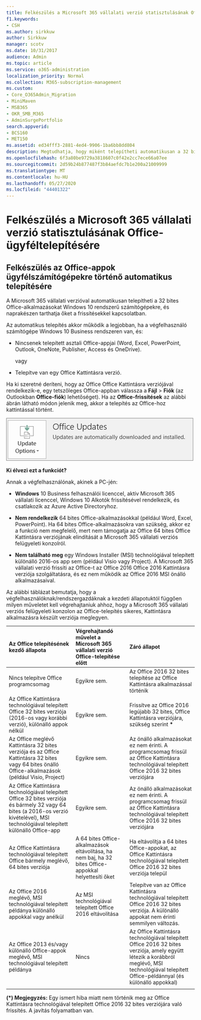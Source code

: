 ```yaml
---
title: Felkészülés a Microsoft 365 vállalati verzió statisztulásának Office-ügyféltelepítésére
f1.keywords:
- CSH
ms.author: sirkkuw
author: Sirkkuw
manager: scotv
ms.date: 10/31/2017
audience: Admin
ms.topic: article
ms.service: o365-administration
localization_priority: Normal
ms.collection: M365-subscription-management
ms.custom:
- Core_O365Admin_Migration
- MiniMaven
- MSB365
- OKR_SMB_M365
- AdminSurgePortfolio
search.appverid:
- BCS160
- MET150
ms.assetid: ed34fff3-2881-4ed4-9906-1ba6bb8dd804
description: Megtudhatja, hogy miként telepítheti automatikusan a 32 bites Office-alkalmazásokat Windows 10 rendszerű számítógépekre, és hogyan őrizheti meg azokat.
ms.openlocfilehash: 6f3a80be9729a3818607c0f42e2cc7ece66a07ee
ms.sourcegitcommit: 2d59b24b877487f3b84aefdc7b1e200a21009999
ms.translationtype: MT
ms.contentlocale: hu-HU
ms.lasthandoff: 05/27/2020
ms.locfileid: "44401322"
---
```

# <a name="prepare-for-office-client-deployment-by-microsoft-365-for-business"></a>Felkészülés a Microsoft 365 vállalati verzió statisztulásának Office-ügyféltelepítésére

## <a name="prepare-to-automatically-install-office-apps-to-client-computers"></a>Felkészülés az Office-appok ügyfélszámítógépekre történő automatikus telepítésére

A Microsoft 365 vállalati verzióval automatikusan telepítheti a 32 bites Office-alkalmazásokat Windows 10 rendszerű számítógépekre, és naprakészen tarthatja őket a frissítésekkel kapcsolatban.
  
Az automatikus telepítés akkor működik a legjobban, ha a végfelhasználó számítógépe Windows 10 Business rendszeren van, és:
  
- Nincsenek telepített asztali Office-appjai (Word, Excel, PowerPoint, Outlook, OneNote, Publisher, Access és OneDrive).
    
    vagy
    
- Telepítve van egy Office Kattintásra verzió.
    
Ha ki szeretné deríteni, hogy az Office Office Kattintásra verziójával rendelkezik-e, egy tetszőleges Office-appban válassza a **Fájl** \> **Fiók** (az Outlookban **Office-fiók**) lehetőséget). Ha az **Office-frissítések** az alábbi ábrán látható módon jelenik meg, akkor a telepítés az Office-hoz kattintással történt. 
  
![Screenshot of Office updates in Office app Account](../media/e3439380-fa43-4ed6-ae5d-64851c297df5.png)
  
 **Ki élvezi ezt a funkciót?**
  
Annak a végfelhasználónak, akinek a PC-jén:
  
- **Windows** 10 Business felhasználói licenccel, aktív Microsoft 365 vállalati licenccel, Windows 10 Alkotók frissítésével rendelkezik, és csatlakozik az Azure Active Directoryhoz. 
    
- **Nem rendelkezik** 64 bites Office-alkalmazásokkal (például Word, Excel, PowerPoint). Ha 64 bites Office-alkalmazásokra van szükség, akkor ez a funkció nem megfelelő, mert nem támogatja az Office 64 bites Office Kattintásra verziójának elindítását a Microsoft 365 vállalati verziós felügyeleti konzolról. 
    
- **Nem található meg** egy Windows Installer (MSI) technológiával telepített különálló 2016-os app sem (például Visio vagy Project). A Microsoft 365 vállalati verzió frissíti az Office-t az Office 2016 Office 2016 Kattintásra verziója szolgáltatásra, és ez nem működik az Office 2016 MSI önálló alkalmazásaival. 
    
Az alábbi táblázat bemutatja, hogy a végfelhasználóknak/rendszergazdáknak a kezdeti állapotuktól függően milyen műveletet kell végrehajtaniuk ahhoz, hogy a Microsoft 365 vállalati verziós felügyeleti konzolon az Office-telepítés sikeres, Kattintásra alkalmazásra készült verziója meglegyen.
  
|**Az Office telepítésének kezdő állapota**|**Végrehajtandó művelet a Microsoft 365 vállalati verzió Office-telepítése előtt**|**Záró állapot**|
|:-----|:-----|:-----|
|Nincs telepítve Office programcsomag  <br/> |Egyikre sem.  <br/> |Az Office 2016 32 bites telepítése az Office Kattintásra alkalmazással történik  <br/> |
|Az Office Kattintásra technológiával telepített Office 32 bites verziója (2016-os vagy korábbi verzió), különálló appok nélkül  <br/> |Egyikre sem.  <br/> |Frissítve az Office 2016 legújabb 32 bites, Office Kattintásra verziójára, szükség szerint **\*** <br/> |
|Az Office meglévő Kattintásra 32 bites verziója és az Office Kattintásra 32 bites vagy 64 bites önálló Office-alkalmazások (például Visio, Project)  <br/> |Egyikre sem.  <br/> |Az önálló alkalmazásokat ez nem érinti. A programcsomag frissül az Office Kattintásra technológiával telepített Office 2016 32 bites verziójára  <br/> |
|Az Office Kattintásra technológiával telepített Office 32 bites verziója és bármely 32 vagy 64 bites (a 2016-os verzió kivételével), MSI technológiával telepített különálló Office-app  <br/> |Egyikre sem.  <br/> |Az önálló alkalmazásokat ez nem érinti. A programcsomag frissül az Office Kattintásra technológiával telepített Office 2016 32 bites verziójára  <br/> ||||
|Az Office Kattintásra technológiával telepített Office bármely meglévő, 64 bites verziója  <br/> |A 64 bites Office-alkalmazások eltávolítása, ha nem baj, ha 32 bites Office-appokkal helyettesíti őket  <br/> |Ha eltávolítja a 64 bites Office-appokat, az Office Kattintásra technológiával telepített Office 2016 32 bites verziója települ  <br/> |
|Az Office 2016 meglévő, MSI technológiával telepített példánya különálló appokkal vagy anélkül  <br/> |Az MSI technológiával telepített Office 2016 eltávolítása  <br/> |Telepítve van az Office Kattintásra technológiával telepített Office 2016 32 bites verziója. A különálló appokat nem érinti semmilyen változás.  <br/> |
|Az Office 2013 és/vagy különálló Office-appok meglévő, MSI technológiával telepített példánya  <br/> |Nincs  <br/> |Az Office Kattintásra technológiával telepített Office 2016 32 bites verziója, amely együtt létezik a korábbról meglévő, MSI technológiával telepített Office-példánnyal (és különálló appokkal)  <br/> |
||||
   
 **(\*) Megjegyzés:** Egy ismert hiba miatt nem történik meg az Office Kattintásra technológiával telepített Office 2016 32 bites verziójára való frissítés. A javítás folyamatban van. 
  
